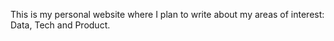 This is my personal website where I plan to write about my areas of interest: Data, Tech and Product.
